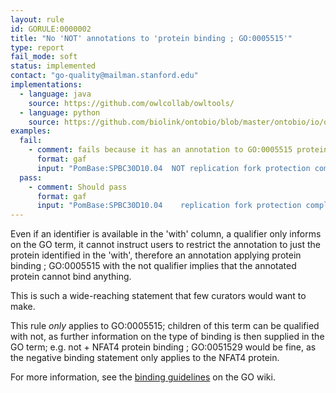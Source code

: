 ```yaml
---
layout: rule
id: GORULE:0000002
title: "No 'NOT' annotations to 'protein binding ; GO:0005515'"
type: report
fail_mode: soft
status: implemented
contact: "go-quality@mailman.stanford.edu"
implementations:
  - language: java 
    source: https://github.com/owlcollab/owltools/
  - language: python
    source: https://github.com/biolink/ontobio/blob/master/ontobio/io/qc.py
examples:
  fail:
    - comment: fails because it has an annotation to GO:0005515 protein binding and a NOT qualifier. 
      format: gaf
      input: "PomBase:SPBC30D10.04	NOT replication fork protection complex subunit Swi3		GO:0005515		PomBase	NCBITaxon:4896	IPI	"
  pass: 
    - comment: Should pass
      format: gaf
      input: "PomBase:SPBC30D10.04	  replication fork protection complex subunit Swi3		GO:0005515		PomBase	NCBITaxon:4896	IPI"
---
```


Even if an identifier is available in the 'with' column, a qualifier
only informs on the GO term, it cannot instruct users to restrict the
annotation to just the protein identified in the 'with', therefore an
annotation applying protein binding ; GO:0005515 with the not qualifier
implies that the annotated protein cannot bind anything.

This is such a wide-reaching statement that few curators would want to
make.

This rule *only* applies to GO:0005515; children of this term can be
qualified with not, as further information on the type of binding is
then supplied in the GO term; e.g. not + NFAT4 protein binding ;
GO:0051529 would be fine, as the negative binding statement only applies
to the NFAT4 protein.

For more information, see the [binding
guidelines](http://wiki.geneontology.org/index.php/Binding_Guidelines)
on the GO wiki.
